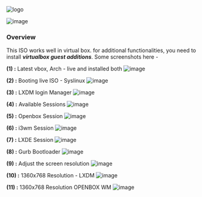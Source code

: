 ![logo](https://raw.githubusercontent.com/adi1090x/archlinux/master/images/logo_vbox.png) <br />

![image](https://raw.githubusercontent.com/adi1090x/archlinux/master/images/vbox.jpeg) <br />

### Overview
This ISO works well in virtual box. for additional functionalities, you need to install ***virtualbox guest additions***. Some screenshots here - 

**(1) :** Latest vbox, Arch - live and installed both
![image](https://raw.githubusercontent.com/adi1090x/archlinux/master/images/vbox/vbox_0.png) <br />

**(2) :**  Booting live ISO - Syslinux
![image](https://raw.githubusercontent.com/adi1090x/archlinux/master/images/vbox/vbox_1.png) <br />

**(3) :** LXDM login Manager
![image](https://raw.githubusercontent.com/adi1090x/archlinux/master/images/vbox/vbox_2.png) <br />

**(4) :** Available Sessions
![image](https://raw.githubusercontent.com/adi1090x/archlinux/master/images/vbox/vbox_3.png) <br />

**(5) :** Openbox Session
![image](https://raw.githubusercontent.com/adi1090x/archlinux/master/images/vbox/vbox_4.png) <br />

**(6) :** i3wm Session
![image](https://raw.githubusercontent.com/adi1090x/archlinux/master/images/vbox/vbox_5.png) <br />

**(7) :** LXDE Session
![image](https://raw.githubusercontent.com/adi1090x/archlinux/master/images/vbox/vbox_6.png) <br />

**(8) :** Gurb Bootloader
![image](https://raw.githubusercontent.com/adi1090x/archlinux/master/images/vbox/vbox_7.png) <br />

**(9) :** Adjust the screen resolution
![image](https://raw.githubusercontent.com/adi1090x/archlinux/master/images/vbox/vbox_8.png) <br />

**(10) :** 1360x768 Resolution - LXDM
![image](https://raw.githubusercontent.com/adi1090x/archlinux/master/images/vbox/vbox_10.png) <br />

**(11) :** 1360x768 Resolution OPENBOX WM
![image](https://raw.githubusercontent.com/adi1090x/archlinux/master/images/vbox/vbox_9.png) <br />

